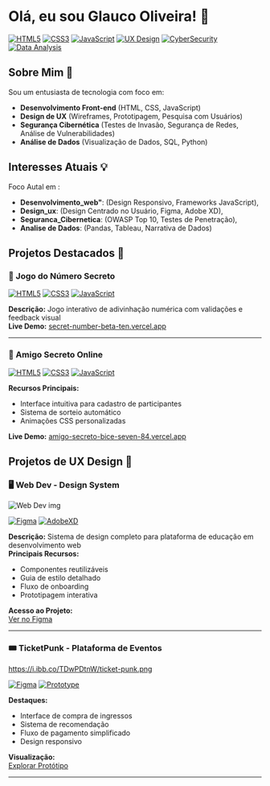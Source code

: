 # Olá, eu sou Glauco Oliveira! 👋

[![HTML5](https://img.shields.io/badge/HTML5-E34F26?style=flat&logo=html5&logoColor=white)](https://developer.mozilla.org/pt-BR/docs/Web/HTML)
[![CSS3](https://img.shields.io/badge/CSS3-1572B6?style=flat&logo=css3&logoColor=white)](https://developer.mozilla.org/pt-BR/docs/Web/CSS)
[![JavaScript](https://img.shields.io/badge/JavaScript-F7DF1E?style=flat&logo=javascript&logoColor=black)](https://developer.mozilla.org/pt-BR/docs/Web/JavaScript)
[![UX Design](https://img.shields.io/badge/UX_Design-FF6F61?style=flat&logo=adobe-xd&logoColor=white)](https://www.interaction-design.org/literature/topics/ux-design)
[![CyberSecurity](https://img.shields.io/badge/Segurança_Cibernética-4B0082?style=flat&logo=securityscorecard&logoColor=white)](https://owasp.org/)
[![Data Analysis](https://img.shields.io/badge/Análise_de_Dados-2F5496?style=flat&logo=microsoft-excel&logoColor=white)](https://towardsdatascience.com/)

## Sobre Mim 🚀

Sou um entusiasta de tecnologia com foco em:
- **Desenvolvimento Front-end** (HTML, CSS, JavaScript)
- **Design de UX** (Wireframes, Prototipagem, Pesquisa com Usuários)
- **Segurança Cibernética** (Testes de Invasão, Segurança de Redes, Análise de Vulnerabilidades)
- **Análise de Dados** (Visualização de Dados, SQL, Python)

## Interesses Atuais 💡

Foco Autal em :

  - **Desenvolvimento_web"**: (Design Responsivo, Frameworks JavaScript),
  - **Design_ux**: (Design Centrado no Usuário, Figma, Adobe XD),
  - **Seguranca_Cibernetica**: (OWASP Top 10, Testes de Penetração),
  - **Analise de Dados**: (Pandas, Tableau, Narrativa de Dados)

## Projetos Destacados 🚀

### 🔢 Jogo do Número Secreto
[![HTML5](https://img.shields.io/badge/HTML5-E34F26?style=for-the-badge&logo=html5&logoColor=white)](https://developer.mozilla.org/pt-BR/docs/Web/HTML)
[![CSS3](https://img.shields.io/badge/CSS3-1572B6?style=for-the-badge&logo=css3&logoColor=white)](https://developer.mozilla.org/pt-BR/docs/Web/CSS)
[![JavaScript](https://img.shields.io/badge/JavaScript-F7DF1E?style=for-the-badge&logo=javascript&logoColor=black)](https://developer.mozilla.org/pt-BR/docs/Web/JavaScript)

**Descrição:** Jogo interativo de adivinhação numérica com validações e feedback visual  
**Live Demo:** [secret-number-beta-ten.vercel.app](https://secret-number-beta-ten.vercel.app)

---

### 🎁 Amigo Secreto Online
[![HTML5](https://img.shields.io/badge/HTML5-E34F26?style=for-the-badge&logo=html5&logoColor=white)](https://developer.mozilla.org/pt-BR/docs/Web/HTML)
[![CSS3](https://img.shields.io/badge/CSS3-1572B6?style=for-the-badge&logo=css3&logoColor=white)](https://developer.mozilla.org/pt-BR/docs/Web/CSS)
[![JavaScript](https://img.shields.io/badge/JavaScript-F7DF1E?style=for-the-badge&logo=javascript&logoColor=black)](https://developer.mozilla.org/pt-BR/docs/Web/JavaScript)

**Recursos Principais:**
- Interface intuitiva para cadastro de participantes
- Sistema de sorteio automático
- Animações CSS personalizadas

**Live Demo:** [amigo-secreto-bice-seven-84.vercel.app](https://amigo-secreto-bice-seven-84.vercel.app)

## Projetos de UX Design 🎨

### 🖥️ Web Dev - Design System
![Web Dev img](https://i.ibb.co/k20zBtfx/Captura-de-tela-2025-03-27-052438.png)

[![Figma](https://img.shields.io/badge/Figma-F24E1E?style=for-the-badge&logo=figma&logoColor=white)](https://www.figma.com/design/sDKDQD3nANAi6lplyeUjKl/Web-Dev?node-id=0-1&t=7UOSPndPjJXOpup1-1)
[![AdobeXD](https://img.shields.io/badge/Adobe_XD-FF61F6?style=for-the-badge&logo=adobe-xd&logoColor=white)](https://www.adobe.com/br/products/xd.html)

**Descrição:** Sistema de design completo para plataforma de educação em desenvolvimento web  
**Principais Recursos:**
- Componentes reutilizáveis
- Guia de estilo detalhado
- Fluxo de onboarding
- Prototipagem interativa

**Acesso ao Projeto:**  
[Ver no Figma](https://www.figma.com/design/sDKDQD3nANAi6lplyeUjKl/Web-Dev?node-id=0-1&t=BaBt0qFXhTsozpB7-1)

---

### 🎟️ TicketPunk - Plataforma de Eventos
https://i.ibb.co/TDwPDtnW/ticket-punk.png

[![Figma](https://img.shields.io/badge/Figma-F24E1E?style=for-the-badge&logo=figma&logoColor=white)](https://www.figma.com/design/n0ytRR3ORAnncECHNXiO9u/TicketPunk!!!?node-id=1-170&t=Ef8VdovDbxdf1dE7-1)
[![Prototype](https://img.shields.io/badge/🎮_Protótipo_Interativo-FF6B6B?style=for-the-badge)](https://www.figma.com/proto/n0ytRR3ORAnncECHNXiO9u/TicketPunk!!!?node-id=1-170&t=YOUR_PROTO_LINK_HERE)

**Destaques:**
- Interface de compra de ingressos
- Sistema de recomendação
- Fluxo de pagamento simplificado
- Design responsivo

**Visualização:**  
[Explorar Protótipo](https://www.figma.com/design/n0ytRR3ORAnncECHNXiO9u/TicketPunk!!!?node-id=1-170&t=Ef8VdovDbxdf1dE7-1)

---


